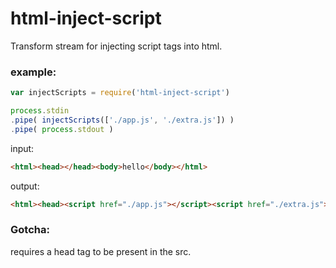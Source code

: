 # html-inject-script

Transform stream for injecting script tags into html.

### example:

```js
var injectScripts = require('html-inject-script')

process.stdin
.pipe( injectScripts(['./app.js', './extra.js']) )
.pipe( process.stdout )
```

input:
```html
<html><head></head><body>hello</body></html>
```
output:
```html
<html><head><script href="./app.js"></script><script href="./extra.js"></script></head><body>hello</body></html>
```

### Gotcha:
requires a head tag to be present in the src.